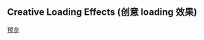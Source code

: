 ## Creative Loading Effects (创意 loading 效果)

[预览](https://nooodev.github.io/Frontend-Library/packages/CreativeLoadingEffects/)

